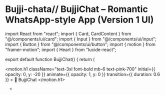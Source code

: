 # Bujji-chata// BujjiChat – Romantic WhatsApp-style App (Version 1 UI)

import React from "react";
import { Card, CardContent } from "@/components/ui/card";
import { Input } from "@/components/ui/input";
import { Button } from "@/components/ui/button";
import { motion } from "framer-motion";
import { Heart } from "lucide-react";

export default function BujjiChat() {
  return (
    <div className="min-h-screen bg-pink-50 flex flex-col items-center justify-center p-4">
      <motion.h1
        className="text-3xl font-bold mb-6 text-pink-700"
        initial={{ opacity: 0, y: -20 }}
        animate={{ opacity: 1, y: 0 }}
        transition={{ duration: 0.6 }}
      >
        💖 BujjiChat
      </motion.h1>

      <
